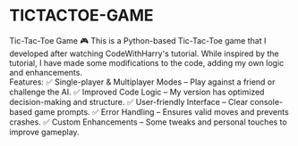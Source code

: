 # TICTACTOE-GAME
Tic-Tac-Toe Game 🎮 This is a Python-based Tic-Tac-Toe game that I developed after watching CodeWithHarry's tutorial. While inspired by the tutorial, I have made some modifications to the code, adding my own logic and enhancements.  
Features: ✅ Single-player & Multiplayer Modes – Play against a friend or challenge the AI. ✅ Improved Code Logic – My version has optimized decision-making and structure. ✅ User-friendly Interface – Clear console-based game prompts. ✅ Error Handling – Ensures valid moves and prevents crashes. ✅ Custom Enhancements – Some tweaks and personal touches to improve gameplay.
